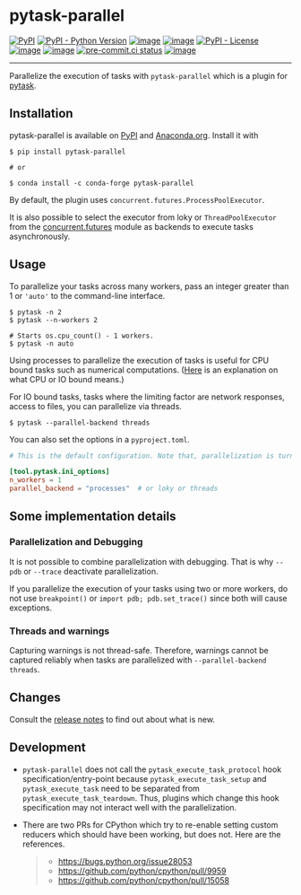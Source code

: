 # pytask-parallel

[![PyPI](https://img.shields.io/pypi/v/pytask-parallel?color=blue)](https://pypi.org/project/pytask-parallel)
[![PyPI - Python Version](https://img.shields.io/pypi/pyversions/pytask-parallel)](https://pypi.org/project/pytask-parallel)
[![image](https://img.shields.io/conda/vn/conda-forge/pytask-parallel.svg)](https://anaconda.org/conda-forge/pytask-parallel)
[![image](https://img.shields.io/conda/pn/conda-forge/pytask-parallel.svg)](https://anaconda.org/conda-forge/pytask-parallel)
[![PyPI - License](https://img.shields.io/pypi/l/pytask-parallel)](https://pypi.org/project/pytask-parallel)
[![image](https://img.shields.io/github/actions/workflow/status/pytask-dev/pytask-parallel/main.yml?branch=main)](https://github.com/pytask-dev/pytask-parallel/actions?query=branch%3Amain)
[![image](https://codecov.io/gh/pytask-dev/pytask-parallel/branch/main/graph/badge.svg)](https://codecov.io/gh/pytask-dev/pytask-parallel)
[![pre-commit.ci status](https://results.pre-commit.ci/badge/github/pytask-dev/pytask-parallel/main.svg)](https://results.pre-commit.ci/latest/github/pytask-dev/pytask-parallel/main)
[![image](https://img.shields.io/badge/code%20style-black-000000.svg)](https://github.com/psf/black)

______________________________________________________________________

Parallelize the execution of tasks with `pytask-parallel` which is a plugin for
[pytask](https://github.com/pytask-dev/pytask).

## Installation

pytask-parallel is available on [PyPI](https://pypi.org/project/pytask-parallel) and
[Anaconda.org](https://anaconda.org/conda-forge/pytask-parallel). Install it with

```console
$ pip install pytask-parallel

# or

$ conda install -c conda-forge pytask-parallel
```

By default, the plugin uses `concurrent.futures.ProcessPoolExecutor`.

It is also possible to select the executor from loky or `ThreadPoolExecutor` from the
[concurrent.futures](https://docs.python.org/3/library/concurrent.futures.html) module
as backends to execute tasks asynchronously.

## Usage

To parallelize your tasks across many workers, pass an integer greater than 1 or
`'auto'` to the command-line interface.

```console
$ pytask -n 2
$ pytask --n-workers 2

# Starts os.cpu_count() - 1 workers.
$ pytask -n auto
```

Using processes to parallelize the execution of tasks is useful for CPU bound tasks such
as numerical computations. ([Here](https://stackoverflow.com/a/868577/7523785) is an
explanation on what CPU or IO bound means.)

For IO bound tasks, tasks where the limiting factor are network responses, access to
files, you can parallelize via threads.

```console
$ pytask --parallel-backend threads
```

You can also set the options in a `pyproject.toml`.

```toml
# This is the default configuration. Note that, parallelization is turned off.

[tool.pytask.ini_options]
n_workers = 1
parallel_backend = "processes"  # or loky or threads
```

## Some implementation details

### Parallelization and Debugging

It is not possible to combine parallelization with debugging. That is why `--pdb` or
`--trace` deactivate parallelization.

If you parallelize the execution of your tasks using two or more workers, do not use
`breakpoint()` or `import pdb; pdb.set_trace()` since both will cause exceptions.

### Threads and warnings

Capturing warnings is not thread-safe. Therefore, warnings cannot be captured reliably
when tasks are parallelized with `--parallel-backend threads`.

## Changes

Consult the [release notes](CHANGES.md) to find out about what is new.

## Development

- `pytask-parallel` does not call the `pytask_execute_task_protocol` hook
  specification/entry-point because `pytask_execute_task_setup` and
  `pytask_execute_task` need to be separated from `pytask_execute_task_teardown`. Thus,
  plugins which change this hook specification may not interact well with the
  parallelization.

- There are two PRs for CPython which try to re-enable setting custom reducers which
  should have been working, but does not. Here are the references.

  > - <https://bugs.python.org/issue28053>
  > - <https://github.com/python/cpython/pull/9959>
  > - <https://github.com/python/cpython/pull/15058>

